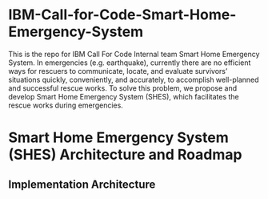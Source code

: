 # IBM-Call-for-Code-Smart-Home-Emergency-System
This is the repo for IBM Call For Code Internal team Smart Home Emergency System. In emergencies (e.g. earthquake), currently there are no efficient ways for rescuers to communicate, locate, and evaluate survivors’ situations quickly, conveniently, and accurately, to accomplish well-planned and successful rescue works. To solve this problem, we propose and develop Smart Home Emergency System (SHES), which facilitates the rescue works during emergencies.
# Smart Home Emergency System (SHES) Architecture and Roadmap
## Implementation Architecture
